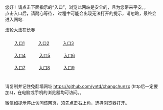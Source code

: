 您好！请点击下面指示的“入口”，浏览此网站是安全的，且为您带来平安。。 <br/>
点击入口后，请耐心等待， 过程中可能会出现无法打开的提示，请忽略，最终会进入网站. </br>

法轮大法在长春<br/>
<div style="padding:10px"><a style="margin:20px" target="_blank" href="https://d2wmyazjpywcrq.cloudfront.net/2Qpsp?joxbcx" id="ccLink1" rel="nofollow">入口1</a> <a target="_blank" style="margin:20px" href="https://d22wn71te2n0wu.cloudfront.net/2Qpsp?ktxhp" id="ccLink2" rel="nofollow">入口2</a> <a style="margin:20px" target="_blank" href="https://d1v1e4xzt3muun.cloudfront.net/2Qpsp?izfjgsr" id="ccLink3" rel="nofollow">入口3</a></div>

<div style="padding:10px" ><a style="margin:20px" target="_blank" href="https://d2wmyazjpywcrq.cloudfront.net/2Qpsp?joxbcx" id="ccLink4" rel="nofollow">入口4</a> <a style="margin:20px" href="https://d22wn71te2n0wu.cloudfront.net/2Qpsp?ktxhp" target="_blank" id="ccLink5" rel="nofollow">入口5</a> <a style="margin:20px" href="https://d1v1e4xzt3muun.cloudfront.net/2Qpsp?izfjgsr" target="_blank" id="ccLink6" rel="nofollow">入口6</a></div>

<div style="padding:10px"><a style="margin:20px" target="_blank" href="https://d2wmyazjpywcrq.cloudfront.net/2Qpsp?joxbcx" id="ccLink7" rel="nofollow">入口7</a> <a style="margin:20px" href="https://d22wn71te2n0wu.cloudfront.net/2Qpsp?ktxhp" target="_blank" id="ccLink8" rel="nofollow">入口8</a> <a style="margin:20px" target="_blank" href="https://d1v1e4xzt3muun.cloudfront.net/2Qpsp?izfjgsr" id="ccLink9" rel="nofollow">入口9</a></div>

<br/>



请复制并记住免翻墙网址 https://github.com/yntd/changchunzx (http后一定要加s)，在电脑或手机的浏览器均可访问。。<br/>

微信如提示停止访问该网页，须先点击右上角，选择浏览器打开。

